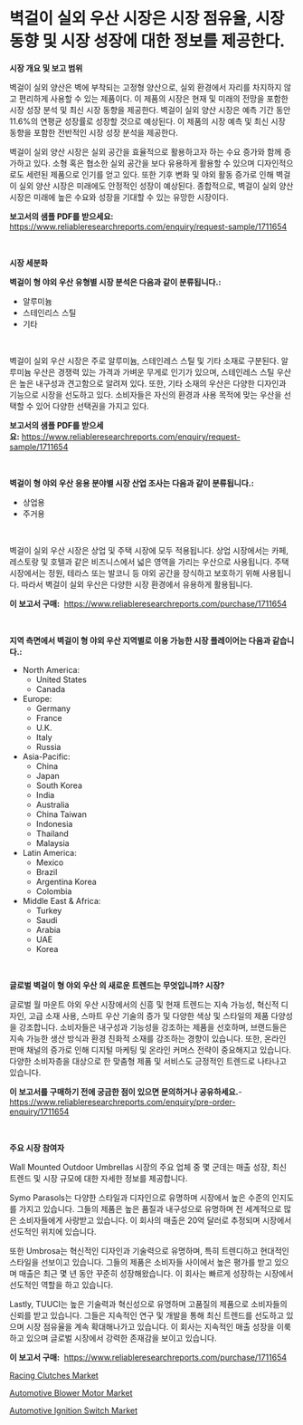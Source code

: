 <p><h1>벽걸이 실외 우산 시장은 시장 점유율, 시장 동향 및 시장 성장에 대한 정보를 제공한다.</h1></p><p><strong>시장 개요 및 보고 범위</strong></p>
<p><p>벽걸이 실외 양산은 벽에 부착되는 고정형 양산으로, 실외 환경에서 자리를 차지하지 않고 편리하게 사용할 수 있는 제품이다. 이 제품의 시장은 현재 및 미래의 전망을 포함한 시장 성장 분석 및 최신 시장 동향을 제공한다. 벽걸이 실외 양산 시장은 예측 기간 동안 11.6%의 연평균 성장률로 성장할 것으로 예상된다. 이 제품의 시장 예측 및 최신 시장 동향을 포함한 전반적인 시장 성장 분석을 제공한다. </p><p>벽걸이 실외 양산 시장은 실외 공간을 효율적으로 활용하고자 하는 수요 증가와 함께 증가하고 있다. 소형 혹은 협소한 실외 공간을 보다 유용하게 활용할 수 있으며 디자인적으로도 세련된 제품으로 인기를 얻고 있다. 또한 기후 변화 및 야외 활동 증가로 인해 벽걸이 실외 양산 시장은 미래에도 안정적인 성장이 예상된다. 종합적으로, 벽걸이 실외 양산 시장은 미래에 높은 수요와 성장을 기대할 수 있는 유망한 시장이다.</p></p>
<p><strong>보고서의 샘플 PDF를 받으세요:</strong> <a href="https://www.reliableresearchreports.com/enquiry/request-sample/1711654">https://www.reliableresearchreports.com/enquiry/request-sample/1711654</a></p>
<p>&nbsp;</p>
<p><strong>시장 세분화</strong></p>
<p><strong>벽걸이 형 야외 우산 유형별 시장 분석은 다음과 같이 분류됩니다.:</strong></p>
<p><ul><li>알루미늄</li><li>스테인리스 스틸</li><li>기타</li></ul></p>
<p>&nbsp;</p>
<p><p>벽걸이 실외 우산 시장은 주로 알루미늄, 스테인레스 스틸 및 기타 소재로 구분된다. 알루미늄 우산은 경쟁력 있는 가격과 가벼운 무게로 인기가 있으며, 스테인레스 스틸 우산은 높은 내구성과 견고함으로 알려져 있다. 또한, 기타 소재의 우산은 다양한 디자인과 기능으로 시장을 선도하고 있다. 소비자들은 자신의 환경과 사용 목적에 맞는 우산을 선택할 수 있어 다양한 선택권을 가지고 있다.</p></p>
<p><strong>보고서의 샘플 PDF를 받으세요:</strong>&nbsp;<a href="https://www.reliableresearchreports.com/enquiry/request-sample/1711654">https://www.reliableresearchreports.com/enquiry/request-sample/1711654</a></p>
<p>&nbsp;</p>
<p><strong> 벽걸이 형 야외 우산 응용 분야별 시장 산업 조사는 다음과 같이 분류됩니다.:</strong></p>
<p><ul><li>상업용</li><li>주거용</li></ul></p>
<p>&nbsp;</p>
<p><p>벽걸이 실외 우산 시장은 상업 및 주택 시장에 모두 적용됩니다. 상업 시장에서는 카페, 레스토랑 및 호텔과 같은 비즈니스에서 넓은 영역을 가리는 우산으로 사용됩니다. 주택 시장에서는 정원, 테라스 또는 발코니 등 야외 공간을 장식하고 보호하기 위해 사용됩니다. 따라서 벽걸이 실외 우산은 다양한 시장 환경에서 유용하게 활용됩니다.</p></p>
<p><strong>이 보고서 구매:</strong>&nbsp; <a href="https://www.reliableresearchreports.com/purchase/1711654">https://www.reliableresearchreports.com/purchase/1711654</a></p>
<p>&nbsp;</p>
<p><strong>지역 측면에서 벽걸이 형 야외 우산 지역별로 이용 가능한 시장 플레이어는 다음과 같습니다.:</strong></p>
<p><ul>
    <li>
        North America:
        <ul>
            <li>United States</li>
            <li>Canada</li>
        </ul>
    </li>
    <li>
        Europe:
        <ul>
            <li>Germany</li>
            <li>France</li>
            <li>U.K.</li>
            <li>Italy</li>
            <li>Russia</li>
        </ul>
    </li>
    <li>
        Asia-Pacific:
        <ul>
            <li>China</li>
            <li>Japan</li>
            <li>South Korea</li>
            <li>India</li>
            <li>Australia</li>
            <li>China Taiwan</li>
            <li>Indonesia</li>
            <li>Thailand</li>
            <li>Malaysia</li>
        </ul>
    </li>
    <li>
        Latin America:
        <ul>
            <li>Mexico</li>
            <li>Brazil</li>
            <li>Argentina Korea</li>
            <li>Colombia</li>
        </ul>
    </li>
    <li>
        Middle East & Africa:
        <ul>
            <li>Turkey</li>
            <li>Saudi</li>
            <li>Arabia</li>
            <li>UAE</li>
            <li>Korea</li>
        </ul>
    </li>
    </ul></p>
<p>&nbsp;</p>
<p><strong>글로벌 벽걸이 형 야외 우산 의 새로운 트렌드는 무엇입니까? 시장?</strong></p>
<p><p>글로벌 월 마운트 야외 우산 시장에서의 신흥 및 현재 트렌드는 지속 가능성, 혁신적 디자인, 고급 소재 사용, 스마트 우산 기술의 증가 및 다양한 색상 및 스타일의 제품 다양성을 강조합니다. 소비자들은 내구성과 기능성을 강조하는 제품을 선호하며, 브랜드들은 지속 가능한 생산 방식과 환경 친화적 소재를 강조하는 경향이 있습니다. 또한, 온라인 판매 채널의 증가로 인해 디지털 마케팅 및 온라인 커머스 전략이 중요해지고 있습니다. 다양한 소비자층을 대상으로 한 맞춤형 제품 및 서비스도 긍정적인 트렌드로 나타나고 있습니다.</p></p>
<p><strong>이 보고서를 구매하기 전에 궁금한 점이 있으면 문의하거나 공유하세요.</strong>- <a href="https://www.reliableresearchreports.com/enquiry/pre-order-enquiry/1711654">https://www.reliableresearchreports.com/enquiry/pre-order-enquiry/1711654</a></p>
<p>&nbsp;</p>
<p><strong>주요 시장 참여자</strong></p>
<p><p>Wall Mounted Outdoor Umbrellas 시장의 주요 업체 중 몇 군데는 매출 성장, 최신 트렌드 및 시장 규모에 대한 자세한 정보를 제공합니다. </p><p>Symo Parasols는 다양한 스타일과 디자인으로 유명하며 시장에서 높은 수준의 인지도를 가지고 있습니다. 그들의 제품은 높은 품질과 내구성으로 유명하며 전 세계적으로 많은 소비자들에게 사랑받고 있습니다. 이 회사의 매출은 20억 달러로 추정되며 시장에서 선도적인 위치에 있습니다. </p><p>또한 Umbrosa는 혁신적인 디자인과 기술력으로 유명하며, 특히 트렌디하고 현대적인 스타일을 선보이고 있습니다. 그들의 제품은 소비자들 사이에서 높은 평가를 받고 있으며 매출은 최근 몇 년 동안 꾸준히 성장해왔습니다. 이 회사는 빠르게 성장하는 시장에서 선도적인 역할을 하고 있습니다. </p><p>Lastly, TUUCI는 높은 기술력과 혁신성으로 유명하며 고품질의 제품으로 소비자들의 신뢰를 받고 있습니다. 그들은 지속적인 연구 및 개발을 통해 최신 트렌드를 선도하고 있으며 시장 점유율을 계속 확대해나가고 있습니다. 이 회사는 지속적인 매출 성장을 이룩하고 있으며 글로벌 시장에서 강력한 존재감을 보이고 있습니다.</p></p>
<p><strong>이 보고서 구매:</strong>&nbsp;&nbsp;<a href="https://www.reliableresearchreports.com/purchase/1711654">https://www.reliableresearchreports.com/purchase/1711654</a></p>
<p><p><a href="https://github.com/provorikovar/Market-Research-Report-List-3/blob/main/racing-clutches-market.md">Racing Clutches Market</a></p><p><a href="https://github.com/CliffMedina6/Market-Research-Report-List-3/blob/main/automotive-blower-motor-market.md">Automotive Blower Motor Market</a></p><p><a href="https://github.com/angelajermaine/Market-Research-Report-List-2/blob/main/automotive-ignition-switch-market.md">Automotive Ignition Switch Market</a></p></p>
